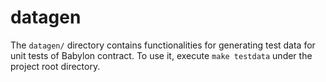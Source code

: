 # datagen

The `datagen/` directory contains functionalities for generating test data for unit tests of Babylon contract.
To use it, execute `make testdata` under the project root directory.
